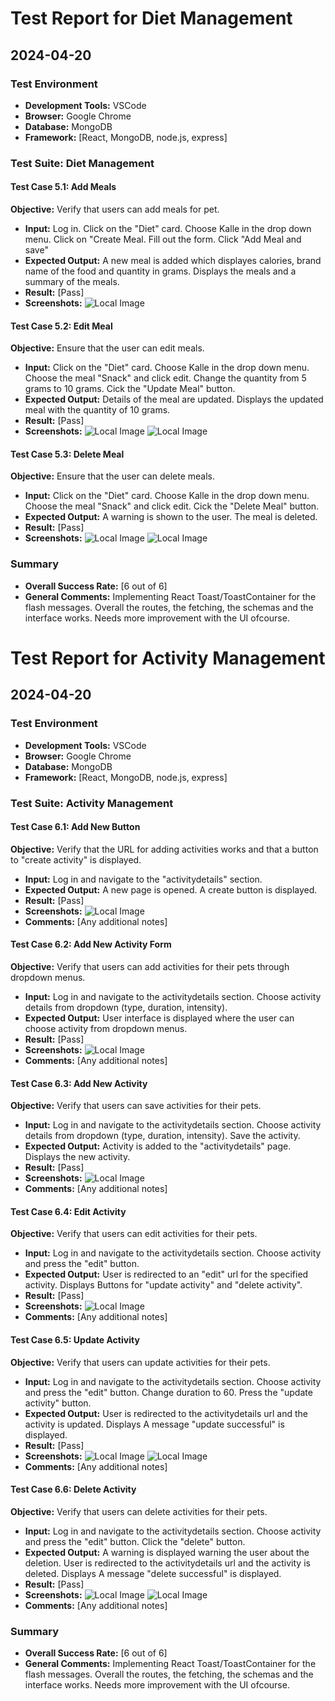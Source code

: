 # Test Report for Diet Management

## 2024-04-20

### Test Environment
- **Development Tools:** VSCode
- **Browser:** Google Chrome
- **Database:** MongoDB
- **Framework:** [React, MongoDB, node.js, express]

### Test Suite: Diet Management

#### Test Case 5.1: Add Meals
**Objective:** Verify that users can add meals for pet.
- **Input:** Log in.
Click on the "Diet" card.
Choose Kalle in the drop down menu.
Click on "Create Meal.
Fill out the form.
Click "Add Meal and save"
- **Expected Output:** A new meal is added which displayes calories, brand name of the food and quantity in grams.
Displays the meals and a summary of the meals.
- **Result:** [Pass]
- **Screenshots:** ![Local Image](./screenshots/TC5.1.png)

#### Test Case 5.2: Edit Meal
**Objective:** Ensure that the user can edit meals.
- **Input:** Click on the "Diet" card.
Choose Kalle in the drop down menu.
Choose the meal "Snack" and click edit.
Change the quantity from 5 grams to 10 grams.
Cick the "Update Meal" button.
- **Expected Output:** Details of the meal are updated.
Displays the updated meal with the quantity of 10 grams.
- **Result:** [Pass]
- **Screenshots:** ![Local Image](./screenshots/TC5.2.1.png) ![Local Image](./screenshots/TC5.2.2.png)

#### Test Case 5.3: Delete Meal
**Objective:** Ensure that the user can delete meals.
- **Input:** Click on the "Diet" card.
Choose Kalle in the drop down menu.
Choose the meal "Snack" and click edit.
Cick the "Delete Meal" button.
- **Expected Output:** A warning is shown to the user.
The meal is deleted.
- **Result:** [Pass]
- **Screenshots:** ![Local Image](./screenshots/TC5.3.1.png) ![Local Image](./screenshots/TC5.3.2.png)



### Summary
- **Overall Success Rate:** [6 out of 6]
- **General Comments:** Implementing React Toast/ToastContainer for the flash messages. Overall the routes, the fetching, the schemas and the interface works. Needs more improvement with the UI ofcourse.




# Test Report for Activity Management

## 2024-04-20

### Test Environment
- **Development Tools:** VSCode
- **Browser:** Google Chrome
- **Database:** MongoDB
- **Framework:** [React, MongoDB, node.js, express]

### Test Suite: Activity Management

#### Test Case 6.1: Add New Button
**Objective:** Verify that the URL for adding activities works and that a button to "create activity" is displayed.
- **Input:** Log in and navigate to the "activitydetails" section.
- **Expected Output:** A new page is opened. A create button is displayed.
- **Result:** [Pass]
- **Screenshots:** ![Local Image](./screenshots/TC6.1.png)
- **Comments:** [Any additional notes]

#### Test Case 6.2: Add New Activity Form
**Objective:** Verify that users can add activities for their pets through dropdown menus.
- **Input:** Log in and navigate to the activitydetails section. Choose activity details from dropdown (type, duration, intensity).
- **Expected Output:** User interface is displayed where the user can choose activity from dropdown menus.
- **Result:** [Pass]
- **Screenshots:** ![Local Image](./screenshots/TC6.2.png)
- **Comments:** [Any additional notes]

#### Test Case 6.3: Add New Activity
**Objective:** Verify that users can save activities for their pets.
- **Input:** Log in and navigate to the activitydetails section. Choose activity details from dropdown (type, duration, intensity). Save the activity.
- **Expected Output:** Activity is added to the "activitydetails" page. Displays the new activity.
- **Result:** [Pass]
- **Screenshots:** ![Local Image](./screenshots/TC6.3.png)
- **Comments:** [Any additional notes]

#### Test Case 6.4: Edit Activity
**Objective:** Verify that users can edit activities for their pets.
- **Input:** Log in and navigate to the activitydetails section. Choose activity and press the "edit" button.
- **Expected Output:** User is redirected to an "edit" url for the specified activity. Displays Buttons for "update activity" and "delete activity".
- **Result:** [Pass]
- **Screenshots:** ![Local Image](./screenshots/TC6.4.png)
- **Comments:** [Any additional notes]

#### Test Case 6.5: Update Activity
**Objective:** Verify that users can update activities for their pets.
- **Input:** Log in and navigate to the activitydetails section. Choose activity and press the "edit" button. Change duration to 60. Press the "update activity" button.
- **Expected Output:** User is redirected to the activitydetails url and the activity is updated. Displays A message "update successful" is displayed.
- **Result:** [Pass]
- **Screenshots:** ![Local Image](./screenshots/TC6.5.1.png) ![Local Image](./screenshots/TC6.5.2.png)
- **Comments:** [Any additional notes]

#### Test Case 6.6: Delete Activity
**Objective:** Verify that users can delete activities for their pets.
- **Input:** Log in and navigate to the activitydetails section. Choose activity and press the "edit" button. Click the "delete" button.
- **Expected Output:** A warning is displayed warning the user about the deletion. User is redirected to the activitydetails url and the activity is deleted. Displays A message "delete successful" is displayed.
- **Result:** [Pass]
- **Screenshots:** ![Local Image](./screenshots/TC6.6.1.png) ![Local Image](./screenshots/TC6.6.2.png)
- **Comments:** [Any additional notes]

### Summary
- **Overall Success Rate:** [6 out of 6]
- **General Comments:** Implementing React Toast/ToastContainer for the flash messages. Overall the routes, the fetching, the schemas and the interface works. Needs more improvement with the UI ofcourse.





